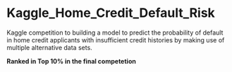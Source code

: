 # Kaggle_Home_Credit_Default_Risk
Kaggle competition to building a model to predict the probability of default in home credit applicants with insufficient credit histories by making use of multiple alternative data sets. <br>

**Ranked in Top 10% in the final competetion**


